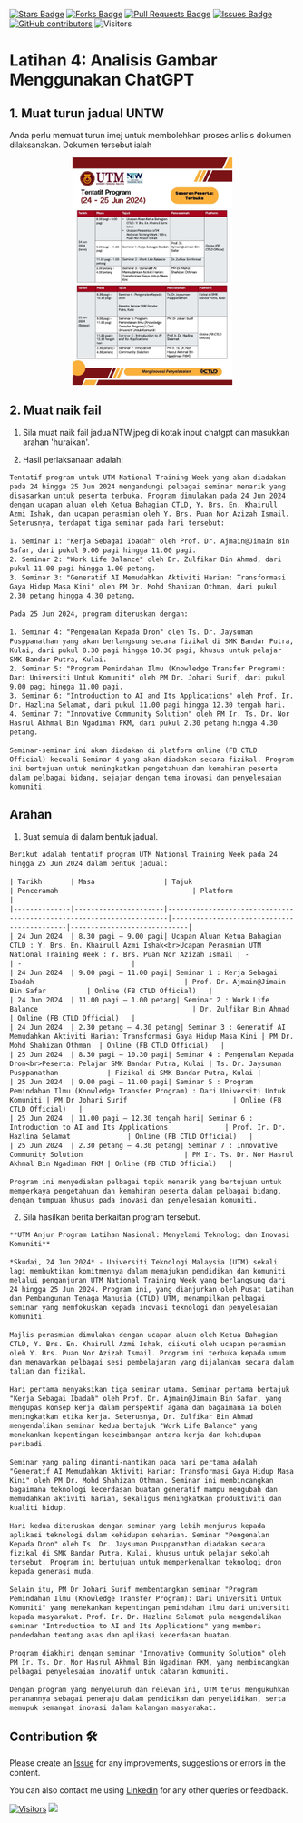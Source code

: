<a href="https://github.com/drshahizan/Generative-AI-Playground/stargazers"><img src="https://img.shields.io/github/stars/drshahizan/Generative-AI-Playground" alt="Stars Badge"/></a>
<a href="https://github.com/drshahizan/Generative-AI-Playground/network/members"><img src="https://img.shields.io/github/forks/drshahizan/Generative-AI-Playground" alt="Forks Badge"/></a>
<a href="https://github.com/drshahizan/Generative-AI-Playground/pulls"><img src="https://img.shields.io/github/issues-pr/drshahizan/Generative-AI-Playground" alt="Pull Requests Badge"/></a>
<a href="https://github.com/drshahizan/Generative-AI-Playground"><img src="https://img.shields.io/github/issues/drshahizan/Generative-AI-Playground" alt="Issues Badge"/></a>
<a href="https://github.com/drshahizan/Generative-AI-Playground/graphs/contributors"><img alt="GitHub contributors" src="https://img.shields.io/github/contributors/drshahizan/Generative-AI-Playground?color=2b9348"></a>
![Visitors](https://api.visitorbadge.io/api/visitors?path=https%3A%2F%2Fgithub.com%2Fdrshahizan%2Generative-AI-Playground&labelColor=%23d9e3f0&countColor=%23697689&style=flat)


# Latihan 4: Analisis Gambar Menggunakan ChatGPT

## 1. Muat turun jadual UNTW
Anda perlu memuat turun imej untuk membolehkan proses anlisis dokumen dilaksanakan. Dokumen tersebut ialah

<p align="center">
  <img src="https://github.com/drshahizan/ai-tools/blob/main/images/jadualNTW.jpeg"  height="400" />
</p>

## 2. Muat naik fail

1. Sila muat naik fail jadualNTW.jpeg di kotak input chatgpt dan masukkan arahan 'huraikan'. 

2. Hasil perlaksanaan adalah:

```
Tentatif program untuk UTM National Training Week yang akan diadakan pada 24 hingga 25 Jun 2024 mengandungi pelbagai seminar menarik yang disasarkan untuk peserta terbuka. Program dimulakan pada 24 Jun 2024 dengan ucapan aluan oleh Ketua Bahagian CTLD, Y. Brs. En. Khairull Azmi Ishak, dan ucapan perasmian oleh Y. Brs. Puan Nor Azizah Ismail. Seterusnya, terdapat tiga seminar pada hari tersebut: 

1. Seminar 1: "Kerja Sebagai Ibadah" oleh Prof. Dr. Ajmain@Jimain Bin Safar, dari pukul 9.00 pagi hingga 11.00 pagi.
2. Seminar 2: "Work Life Balance" oleh Dr. Zulfikar Bin Ahmad, dari pukul 11.00 pagi hingga 1.00 petang.
3. Seminar 3: "Generatif AI Memudahkan Aktiviti Harian: Transformasi Gaya Hidup Masa Kini" oleh PM Dr. Mohd Shahizan Othman, dari pukul 2.30 petang hingga 4.30 petang.

Pada 25 Jun 2024, program diteruskan dengan:

1. Seminar 4: "Pengenalan Kepada Dron" oleh Ts. Dr. Jaysuman Pusppanathan yang akan berlangsung secara fizikal di SMK Bandar Putra, Kulai, dari pukul 8.30 pagi hingga 10.30 pagi, khusus untuk pelajar SMK Bandar Putra, Kulai.
2. Seminar 5: "Program Pemindahan Ilmu (Knowledge Transfer Program): Dari Universiti Untuk Komuniti" oleh PM Dr. Johari Surif, dari pukul 9.00 pagi hingga 11.00 pagi.
3. Seminar 6: "Introduction to AI and Its Applications" oleh Prof. Ir. Dr. Hazlina Selamat, dari pukul 11.00 pagi hingga 12.30 tengah hari.
4. Seminar 7: "Innovative Community Solution" oleh PM Ir. Ts. Dr. Nor Hasrul Akhmal Bin Ngadiman FKM, dari pukul 2.30 petang hingga 4.30 petang.

Seminar-seminar ini akan diadakan di platform online (FB CTLD Official) kecuali Seminar 4 yang akan diadakan secara fizikal. Program ini bertujuan untuk meningkatkan pengetahuan dan kemahiran peserta dalam pelbagai bidang, sejajar dengan tema inovasi dan penyelesaian komuniti.
```

## Arahan
1. Buat semula di dalam bentuk jadual.


```
Berikut adalah tentatif program UTM National Training Week pada 24 hingga 25 Jun 2024 dalam bentuk jadual:

| Tarikh       | Masa                 | Tajuk                                                                 | Penceramah                                 | Platform                    |
|--------------|----------------------|----------------------------------------------------------------------|--------------------------------------------|-----------------------------|
| 24 Jun 2024  | 8.30 pagi – 9.00 pagi| Ucapan Aluan Ketua Bahagian CTLD : Y. Brs. En. Khairull Azmi Ishak<br>Ucapan Perasmian UTM National Training Week : Y. Brs. Puan Nor Azizah Ismail | -                                          | -                           |
| 24 Jun 2024  | 9.00 pagi – 11.00 pagi| Seminar 1 : Kerja Sebagai Ibadah                                     | Prof. Dr. Ajmain@Jimain Bin Safar          | Online (FB CTLD Official)   |
| 24 Jun 2024  | 11.00 pagi – 1.00 petang| Seminar 2 : Work Life Balance                                      | Dr. Zulfikar Bin Ahmad                     | Online (FB CTLD Official)   |
| 24 Jun 2024  | 2.30 petang – 4.30 petang| Seminar 3 : Generatif AI Memudahkan Aktiviti Harian: Transformasi Gaya Hidup Masa Kini | PM Dr. Mohd Shahizan Othman  | Online (FB CTLD Official)   |
| 25 Jun 2024  | 8.30 pagi – 10.30 pagi| Seminar 4 : Pengenalan Kepada Dron<br>Peserta: Pelajar SMK Bandar Putra, Kulai | Ts. Dr. Jaysuman Pusppanathan            | Fizikal di SMK Bandar Putra, Kulai |
| 25 Jun 2024  | 9.00 pagi – 11.00 pagi| Seminar 5 : Program Pemindahan Ilmu (Knowledge Transfer Program) : Dari Universiti Untuk Komuniti | PM Dr Johari Surif                          | Online (FB CTLD Official)   |
| 25 Jun 2024  | 11.00 pagi – 12.30 tengah hari| Seminar 6 : Introduction to AI and Its Applications              | Prof. Ir. Dr. Hazlina Selamat              | Online (FB CTLD Official)   |
| 25 Jun 2024  | 2.30 petang – 4.30 petang| Seminar 7 : Innovative Community Solution                         | PM Ir. Ts. Dr. Nor Hasrul Akhmal Bin Ngadiman FKM | Online (FB CTLD Official)   |

Program ini menyediakan pelbagai topik menarik yang bertujuan untuk memperkaya pengetahuan dan kemahiran peserta dalam pelbagai bidang, dengan tumpuan khusus pada inovasi dan penyelesaian komuniti.
```

2. Sila hasilkan berita berkaitan program tersebut.

```
**UTM Anjur Program Latihan Nasional: Menyelami Teknologi dan Inovasi Komuniti**

*Skudai, 24 Jun 2024* - Universiti Teknologi Malaysia (UTM) sekali lagi membuktikan komitmennya dalam memajukan pendidikan dan komuniti melalui penganjuran UTM National Training Week yang berlangsung dari 24 hingga 25 Jun 2024. Program ini, yang dianjurkan oleh Pusat Latihan dan Pembangunan Tenaga Manusia (CTLD) UTM, menampilkan pelbagai seminar yang memfokuskan kepada inovasi teknologi dan penyelesaian komuniti.

Majlis perasmian dimulakan dengan ucapan aluan oleh Ketua Bahagian CTLD, Y. Brs. En. Khairull Azmi Ishak, diikuti oleh ucapan perasmian oleh Y. Brs. Puan Nor Azizah Ismail. Program ini terbuka kepada umum dan menawarkan pelbagai sesi pembelajaran yang dijalankan secara dalam talian dan fizikal.

Hari pertama menyaksikan tiga seminar utama. Seminar pertama bertajuk "Kerja Sebagai Ibadah" oleh Prof. Dr. Ajmain@Jimain Bin Safar, yang mengupas konsep kerja dalam perspektif agama dan bagaimana ia boleh meningkatkan etika kerja. Seterusnya, Dr. Zulfikar Bin Ahmad mengendalikan seminar kedua bertajuk "Work Life Balance" yang menekankan kepentingan keseimbangan antara kerja dan kehidupan peribadi.

Seminar yang paling dinanti-nantikan pada hari pertama adalah "Generatif AI Memudahkan Aktiviti Harian: Transformasi Gaya Hidup Masa Kini" oleh PM Dr. Mohd Shahizan Othman. Seminar ini membincangkan bagaimana teknologi kecerdasan buatan generatif mampu mengubah dan memudahkan aktiviti harian, sekaligus meningkatkan produktiviti dan kualiti hidup.

Hari kedua diteruskan dengan seminar yang lebih menjurus kepada aplikasi teknologi dalam kehidupan seharian. Seminar "Pengenalan Kepada Dron" oleh Ts. Dr. Jaysuman Pusppanathan diadakan secara fizikal di SMK Bandar Putra, Kulai, khusus untuk pelajar sekolah tersebut. Program ini bertujuan untuk memperkenalkan teknologi dron kepada generasi muda.

Selain itu, PM Dr Johari Surif membentangkan seminar "Program Pemindahan Ilmu (Knowledge Transfer Program): Dari Universiti Untuk Komuniti" yang menekankan kepentingan pemindahan ilmu dari universiti kepada masyarakat. Prof. Ir. Dr. Hazlina Selamat pula mengendalikan seminar "Introduction to AI and Its Applications" yang memberi pendedahan tentang asas dan aplikasi kecerdasan buatan.

Program diakhiri dengan seminar "Innovative Community Solution" oleh PM Ir. Ts. Dr. Nor Hasrul Akhmal Bin Ngadiman FKM, yang membincangkan pelbagai penyelesaian inovatif untuk cabaran komuniti.

Dengan program yang menyeluruh dan relevan ini, UTM terus mengukuhkan peranannya sebagai peneraju dalam pendidikan dan penyelidikan, serta memupuk semangat inovasi dalam kalangan masyarakat.
```

## Contribution 🛠️
Please create an [Issue](https://github.com/drshahizan/ai-tools/issues) for any improvements, suggestions or errors in the content.

You can also contact me using [Linkedin](https://www.linkedin.com/in/drshahizan/) for any other queries or feedback.

[![Visitors](https://api.visitorbadge.io/api/visitors?path=https%3A%2F%2Fgithub.com%2Fdrshahizan&labelColor=%23697689&countColor=%23555555&style=plastic)](https://visitorbadge.io/status?path=https%3A%2F%2Fgithub.com%2Fdrshahizan)
![](https://hit.yhype.me/github/profile?user_id=81284918)
